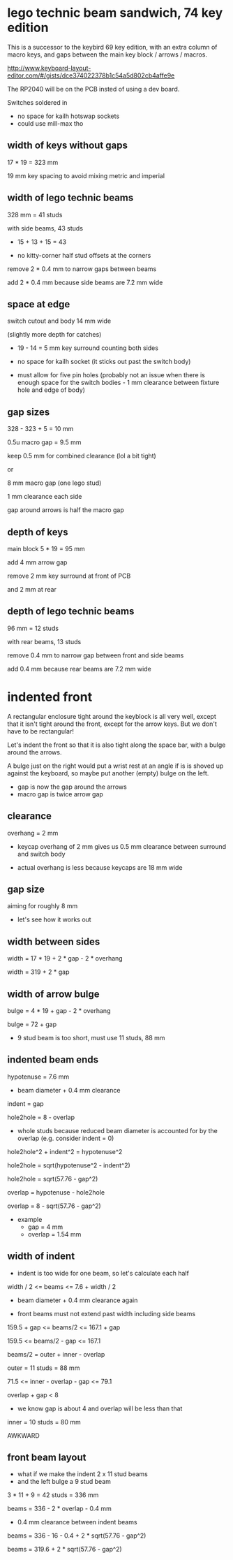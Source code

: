 lego technic beam sandwich, 74 key edition
==========================================

This is a successor to the keybird 69 key edition, with an extra column
of macro keys, and gaps between the main key block / arrows / macros.

http://www.keyboard-layout-editor.com/#/gists/dce374022378b1c54a5d802cb4affe9e

The RP2040 will be on the PCB insted of using a dev board.

Switches soldered in
  * no space for kailh hotswap sockets
  * could use mill-max tho


width of keys without gaps
--------------------------

17 * 19 = 323 mm

19 mm key spacing to avoid mixing metric and imperial


width of lego technic beams
---------------------------

328 mm = 41 studs

with side beams, 43 studs

  * 15 + 13 + 15 = 43

  * no kitty-corner half stud offsets at the corners

remove 2 * 0.4 mm to narrow gaps between beams

add 2 * 0.4 mm because side beams are 7.2 mm wide


space at edge
-------------

switch cutout and body 14 mm wide

(slightly more depth for catches)

  * 19 - 14 = 5 mm key surround counting both sides

  * no space for kailh socket (it sticks out past the switch body)

  * must allow for five pin holes (probably not an issue when there is
    enough space for the switch bodies - 1 mm clearance between
    fixture hole and edge of body)


gap sizes
---------

328 - 323 + 5 = 10 mm

0.5u macro gap = 9.5 mm

keep 0.5 mm for combined clearance (lol a bit tight)

or

8 mm macro gap (one lego stud)

1 mm clearance each side

gap around arrows is half the macro gap


depth of keys
-------------

main block 5 * 19 = 95 mm

add 4 mm arrow gap

remove 2 mm key surround at front of PCB

and 2 mm at rear


depth of lego technic beams
---------------------------

96 mm = 12 studs

with rear beams, 13 studs

remove 0.4 mm to narrow gap between front and side beams

add 0.4 mm because rear beams are 7.2 mm wide


indented front
==============

A rectangular enclosure tight around the keyblock is all very well,
except that it isn't tight around the front, except for the arrow
keys. But we don't have to be rectangular!

Let's indent the front so that it is also tight along the space bar,
with a bulge around the arrows.

A bulge just on the right would put a wrist rest at an angle if is is
shoved up against the keyboard, so maybe put another (empty) bulge on
the left.

  * gap is now the gap around the arrows
  * macro gap is twice arrow gap


clearance
---------

overhang = 2 mm

  * keycap overhang of 2 mm gives us 0.5 mm clearance between surround
    and switch body

  * actual overhang is less because keycaps are 18 mm wide


gap size
--------

aiming for roughly 8 mm

  * let's see how it works out


width between sides
-------------------

width = 17 * 19 + 2 * gap - 2 * overhang

width = 319 + 2 * gap


width of arrow bulge
--------------------

bulge = 4 * 19 + gap - 2 * overhang

bulge = 72 + gap

  * 9 stud beam is too short, must use 11 studs, 88 mm


indented beam ends
------------------

hypotenuse = 7.6 mm

  * beam diameter + 0.4 mm clearance

indent = gap

hole2hole = 8 - overlap

  * whole studs because reduced beam diameter is accounted for by the
    overlap (e.g. consider indent = 0)

hole2hole^2 + indent^2 = hypotenuse^2

hole2hole = sqrt(hypotenuse^2 - indent^2)

hole2hole = sqrt(57.76 - gap^2)

overlap = hypotenuse - hole2hole

overlap = 8 - sqrt(57.76 - gap^2)

  * example
      * gap = 4 mm
      * overlap = 1.54 mm


width of indent
---------------

  * indent is too wide for one beam, so let's calculate each half

width / 2 <= beams <= 7.6 + width / 2

  * beam diameter + 0.4 mm clearance again

  * front beams must not extend past width including side beams

159.5 + gap <= beams/2 <= 167.1 + gap

159.5 <= beams/2 - gap <= 167.1

beams/2 = outer + inner - overlap

outer = 11 studs = 88 mm

71.5 <= inner - overlap - gap <= 79.1

overlap + gap < 8

  * we know gap is about 4 and overlap will be less than that

inner = 10 studs = 80 mm

AWKWARD


front beam layout
-----------------

  * what if we make the indent 2 x 11 stud beams
  * and the left bulge a 9 stud beam

3 * 11 + 9 = 42 studs = 336 mm

beams = 336 - 2 * overlap - 0.4 mm

  * 0.4 mm clearance between indent beams

beams = 336 - 16 - 0.4 + 2 * sqrt(57.76 - gap^2)

beams = 319.6 + 2 * sqrt(57.76 - gap^2)
